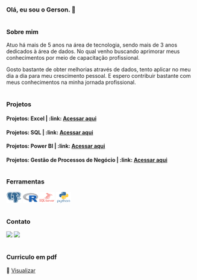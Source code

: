 ### Olá, eu sou o Gerson. 👋

#
### Sobre mim
<div>
  <p>Atuo há mais de 5 anos na área de tecnologia, sendo mais de 3 anos dedicados à área de dados. No qual venho buscando aprimorar meus conhecimentos por meio de capacitação profissional.</p>

 <p>Gosto bastante de obter melhorias através de dados, tento aplicar no meu dia a dia para meu crescimento pessoal. E espero contribuir bastante com meus conhecimentos na minha jornada profissional.</p>
</div>

<!--
#
### Habilidades

* Analise de dados;
* Visualização de dados;
* Modelagem de dados;
* Tratamento de dados;
* Trabalho em equipe;
* Habilidades organizacionais;

-->

#
### Projetos

<div>
  <h4>Projetos: Excel | :link: <a href="https://github.com/eugersonmendonca/projetos_excel">Acessar aqui</a></h4>
</div>

<div>
  <h4>Projetos: SQL | :link: <a href="https://github.com/eugersonmendonca/projetos_sql">Acessar aqui</a></h4>
</div>

<div>
  <h4>Projetos: Power BI | :link: <a href="https://github.com/eugersonmendonca/projetos_power_bi">Acessar aqui</a></h4>
</div>

<div>
  <h4>Projetos: Gestão de Processos de Negócio | :link: <a href="https://github.com/eugersonmendonca/projetos_gestão_de_processos_de_negocio">Acessar aqui</a></h4>
</div>

#
### Ferramentas
<div style="display: inline_block">
<img align="center" alt="PostgreSQL" height="30" width="40" src="https://github.com/devicons/devicon/blob/master/icons/postgresql/postgresql-plain.svg">
<img align="center" alt="PostgreSQL" height="30" width="40" src="https://github.com/devicons/devicon/blob/master/icons/r/r-original.svg">
<img align="center" alt="PostgreSQL" height="30" width="40" src="https://github.com/devicons/devicon/blob/master/icons/microsoftsqlserver/microsoftsqlserver-plain-wordmark.svg">
<img align="center" alt="PostgreSQL" height="30" width="40" src="https://github.com/devicons/devicon/blob/master/icons/python/python-original-wordmark.svg">
</div>

#
### Contato
<div>
<a href="https://www.linkedin.com/in/eugersonmendonca/" target="_blank"><img src="https://img.shields.io/badge/LinkedIn-0077B5?style=for-the-badge&logo=linkedin&logoColor=white" target="_blank"></a>
<a href="mailto:gerson.gma19@gmail.com" target="_blank"><img src="https://img.shields.io/badge/Gmail-D14836?style=for-the-badge&logo=gmail&logoColor=white" target="_blank"></a>
</div>

#
### Curriculo em pdf
:link: <a href="https://bit.ly/currículo_gerson_mendonça">Visualizar</a>


